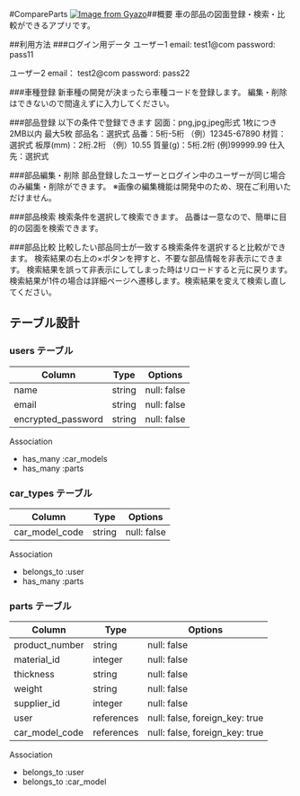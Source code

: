 #CompareParts
[![Image from Gyazo](https://i.gyazo.com/2a6c09d5296a39d74f8740039e1533a9.jpg)](https://gyazo.com/2a6c09d5296a39d74f8740039e1533a9)##概要
車の部品の図面登録・検索・比較ができるアプリです。

##利用方法
###ログイン用データ
ユーザー1
email: test1@com
password: pass11

ユーザー2
email： test2@com
password: pass22

###車種登録
新車種の開発が決まったら車種コードを登録します。
編集・削除はできないので間違えずに入力してください。

###部品登録
以下の条件で登録できます
図面：png,jpg,jpeg形式 1枚につき2MB以内 最大5枚
部品名：選択式
品番：5桁-5桁 （例）12345-67890
材質：選択式
板厚(mm)：2桁.2桁 （例）10.55
質量(g)：5桁.2桁 (例)99999.99
仕入先：選択式

###部品編集・削除
部品登録したユーザーとログイン中のユーザーが同じ場合のみ編集・削除ができます。
※画像の編集機能は開発中のため、現在ご利用いただけません。

###部品検索
検索条件を選択して検索できます。
品番は一意なので、簡単に目的の図面を検索できます。

###部品比較
比較したい部品同士が一致する検索条件を選択すると比較ができます。
検索結果の右上の×ボタンを押すと、不要な部品情報を非表示にできます。
検索結果を誤って非表示にしてしまった時はリロードすると元に戻ります。
検索結果が1件の場合は詳細ページへ遷移します。検索結果を変えて検索し直してください。

## テーブル設計
### users テーブル
| Column             | Type    | Options     |
| ------------------ | ------- | ----------- |
| name               | string  | null: false |
| email              | string  | null: false |
| encrypted_password | string  | null: false |
Association
- has_many :car_models
- has_many :parts

### car_types テーブル
| Column         | Type   | Options     |
| -------------- | ------ | ----------- |
| car_model_code | string | null: false |
Association
- belongs_to :user
- has_many :parts

### parts テーブル
| Column          | Type       | Options                        |
| --------------- | ---------- | ------------------------------ |
| product_number  | string     | null: false                    |
| material_id     | integer    | null: false                    |
| thickness       | string     | null: false                    |
| weight          | string     | null: false                    |
| supplier_id     | integer    | null: false                    |
| user            | references | null: false, foreign_key: true |
| car_model_code  | references | null: false, foreign_key: true | 
Association
- belongs_to :user
- belongs_to :car_model
